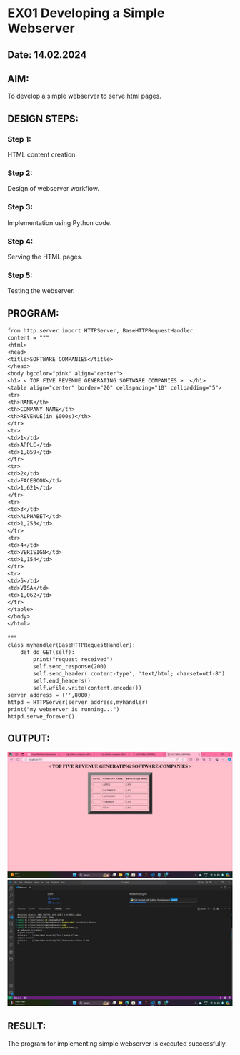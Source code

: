 # EX01 Developing a Simple Webserver
## Date: 14.02.2024

## AIM:
To develop a simple webserver to serve html pages.

## DESIGN STEPS:
### Step 1: 
HTML content creation.

### Step 2:
Design of webserver workflow.

### Step 3:
Implementation using Python code.

### Step 4:
Serving the HTML pages.

### Step 5:
Testing the webserver.

## PROGRAM:
```
from http.server import HTTPServer, BaseHTTPRequestHandler
content = """
<html>
<head>
<title>SOFTWARE COMPANIES</title>
</head>
<body bgcolor="pink" align="center">
<h1> < TOP FIVE REVENUE GENERATING SOFTWARE COMPANIES >  </h1>
<table align="center" border="20" cellspacing="10" cellpadding="5">
<tr>
<th>RANK</th>
<th>COMPANY NAME</th>
<th>REVENUE(in $000s)</th>
</tr>
<tr>
<td>1</td>
<td>APPLE</td>
<td>1,859</td>
</tr>
<tr>
<td>2</td>
<td>FACEBOOK</td>
<td>1,621</td>
</tr>
<tr>
<td>3</td>
<td>ALPHABET</td>
<td>1,253</td>
</tr>
<tr>
<td>4</td>
<td>VERISIGN</td>
<td>1,154</td>
</tr>
<tr>
<td>5</td>
<td>VISA</td>
<td>1,062</td>
</tr>
</table>
</body>
</html>

"""
class myhandler(BaseHTTPRequestHandler):
    def do_GET(self):
        print("request received")
        self.send_response(200)
        self.send_header('content-type', 'text/html; charset=utf-8')
        self.end_headers()
        self.wfile.write(content.encode())
server_address = ('',8000)
httpd = HTTPServer(server_address,myhandler)
print("my webserver is running...")
httpd.serve_forever()
```


## OUTPUT:
![OUTPUT](<EX-01 WEB OUTPUT.jpg>)
![OUTPUT](<EX-01 WEB terminal.jpg>)


## RESULT:
The program for implementing simple webserver is executed successfully.
